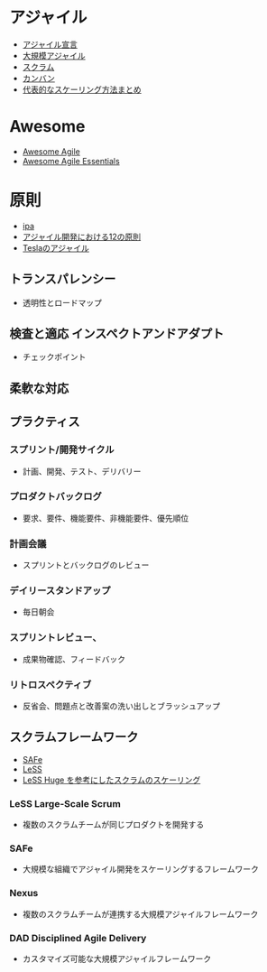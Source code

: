 # アジャイル

- [アジャイル宣言](https://agilemanifesto.org/iso/ja/principles.html)
- [大規模アジャイル](https://www.atlassian.com/ja/agile/agile-at-scale)
- [スクラム](https://www.atlassian.com/ja/agile/scrum)
- [カンバン](https://www.atlassian.com/ja/agile/kanban)
- [代表的なスケーリング方法まとめ](https://qiita.com/lemtosh469/items/a8813f7871361f8af9a1)

# Awesome

- [Awesome Agile](https://github.com/lorabv/awesome-agile#awesome-agile-)
- [Awesome Agile Essentials](https://github.com/SaadAAkash/awesome-agile-essentials)

# 原則

- [ipa](https://www.ipa.go.jp/jinzai/skill-standard/plus-it-ui/itssplus/ps6vr70000001i7c-att/000065601.pdf)
- [アジャイル開発における12の原則](https://qiita.com/karamage/items/9c98bf3f379f2b16ee47)
- [Teslaのアジャイル](https://abi-agile.com/tesla_agile/)

## トランスパレンシー

- 透明性とロードマップ

## 検査と適応 インスペクトアンドアダプト

- チェックポイント

## 柔軟な対応

## プラクティス

### スプリント/開発サイクル

- 計画、開発、テスト、デリバリー

### プロダクトバックログ

- 要求、要件、機能要件、非機能要件、優先順位

### 計画会議

- スプリントとバックログのレビュー

### デイリースタンドアップ

- 毎日朝会

### スプリントレビュー、

- 成果物確認、フィードバック

### リトロスペクティブ

- 反省会、問題点と改善案の洗い出しとブラッシュアップ

## スクラムフレームワーク

- [SAFe](https://www.atlassian.com/ja/agile/agile-at-scale/what-is-safe)
- [LeSS](https://www.atlassian.com/ja/agile/agile-at-scale/less)
- [LeSS Huge を参考にしたスクラムのスケーリング](https://tech.mirrativ.stream/entry/2023/05/23/100000)

### LeSS Large-Scale Scrum

- 複数のスクラムチームが同じプロダクトを開発する

### SAFe

- 大規模な組織でアジャイル開発をスケーリングするフレームワーク

### Nexus

- 複数のスクラムチームが連携する大規模アジャイルフレームワーク

### DAD Disciplined Agile Delivery

- カスタマイズ可能な大規模アジャイルフレームワーク
